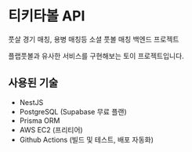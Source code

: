 # 티키타볼 API

풋살 경기 매칭, 용병 매칭등 소셜 풋볼 매칭 백엔드 프로젝트

플랩풋볼과 유사한 서비스를 구현해보는 토이 프로젝트입니다.

## 사용된 기술

- NestJS
- PostgreSQL (Supabase 무료 플랜)
- Prisma ORM
- AWS EC2 (프리티어)
- Github Actions (빌드 및 테스트, 배포 자동화)
